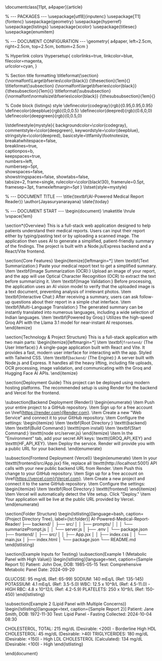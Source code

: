 \documentclass[11pt, a4paper]{article}

% --- PACKAGES ---
\usepackage[utf8]{inputenc}
\usepackage[T1]{fontenc}
\usepackage{geometry}
\usepackage{hyperref}
\usepackage{listings}
\usepackage{xcolor}
\usepackage{titlesec}
\usepackage{enumitem}

% --- DOCUMENT CONFIGURATION ---
\geometry{
    a4paper,
    left=2.5cm,
    right=2.5cm,
    top=2.5cm,
    bottom=2.5cm
}

% Hyperlink colors
\hypersetup{
    colorlinks=true,
    linkcolor=blue,
    filecolor=magenta,      
    urlcolor=cyan,
}

% Section title formatting
\titleformat{\section}
  {\normalfont\Large\bfseries\color{black}}
  {\thesection}{1em}{}
\titleformat{\subsection}
  {\normalfont\large\bfseries\color{black}}
  {\thesubsection}{1em}{}
\titleformat{\subsubsection}
  {\normalfont\normalsize\bfseries\color{black}}
  {\thesubsubsection}{1em}{}

% Code block (listings) style
\definecolor{codegray}{rgb}{0.95,0.95,0.95}
\definecolor{deepblue}{rgb}{0,0,0.5}
\definecolor{deepred}{rgb}{0.6,0,0}
\definecolor{deepgreen}{rgb}{0,0.5,0}

\lstdefinestyle{mystyle}{
    backgroundcolor=\color{codegray},
    commentstyle=\color{deepgreen},
    keywordstyle=\color{deepblue},
    stringstyle=\color{deepred},
    basicstyle=\ttfamily\footnotesize,
    breakatwhitespace=false,         
    breaklines=true,                 
    captionpos=b,                    
    keepspaces=true,                 
    numbers=left,                    
    numbersep=5pt,                  
    showspaces=false,                
    showstringspaces=false,
    showtabs=false,                  
    tabsize=2,
    frame=single,
    rulecolor=\color{black!30},
    framerule=0.5pt,
    framesep=3pt,
    framexleftmargin=5pt
}
\lstset{style=mystyle}

% --- DOCUMENT TITLE ---
\title{\textbf{AI-Powered Medical Report Reader}}
\author{Jayasuryanarayana}
\date{\today}

% --- DOCUMENT START ---
\begin{document}
\maketitle
\hrule
\vspace{1em}

\section*{Overview}
This is a full-stack web application designed to help patients understand their medical reports. Users can input their report either by typing/pasting text or by uploading a scanned image. The application then uses AI to generate a simplified, patient-friendly summary of the findings. The project is built with a Node.js/Express backend and a React/Vite frontend.

\section{Core Features}
\begin{itemize}[leftmargin=*]
    \item \textbf{Text Summarization:} Paste your medical report text to get a simplified summary.
    \item \textbf{Image Summarization (OCR):} Upload an image of your report, and the app will use Optical Character Recognition (OCR) to extract the text before summarizing it.
    \item \textbf{Image Validation:} Before processing, the application uses an AI vision model to verify that the uploaded image is a text document, preventing analysis of irrelevant photos.
    \item \textbf{Interactive Chat:} After receiving a summary, users can ask follow-up questions about their report in a simple chat interface.
    \item \textbf{Multi-Language Translation:} The generated summary can be instantly translated into numerous languages, including a wide selection of Indian languages.
    \item \textbf{Powered by Groq:} Utilizes the high-speed Groq API with the Llama 3.1 model for near-instant AI responses.
\end{itemize}

\section{Technology \& Project Structure}
This is a full-stack application with two main parts:
\begin{itemize}[leftmargin=*]
    \item \textbf{`frontend/` (The User Interface):} A single-page application built with React and Vite. It provides a fast, modern user interface for interacting with the app. Styled with Tailwind CSS.
    \item \textbf{`backend/` (The Engine):} A server built with Node.js and Express. It handles all the heavy lifting, including file uploads, OCR processing, image validation, and communicating with the Groq and Hugging Face AI APIs.
\end{itemize}

\section{Deployment Guide}
This project can be deployed using modern hosting platforms. The recommended setup is using Render for the backend and Vercel for the frontend.

\subsection{Backend Deployment (Render)}
\begin{enumerate}
    \item Push your entire project to a GitHub repository.
    \item Sign up for a free account on \href{https://render.com}{Render.com}.
    \item Create a new "Web Service" and connect it to your GitHub repository.
    \item Configure the settings:
    \begin{itemize}
        \item \textbf{Root Directory:} \texttt{backend}
        \item \textbf{Build Command:} \texttt{npm install}
        \item \textbf{Start Command:} \texttt{node src/server.js}
    \end{itemize}
    \item In the "Environment" tab, add your secret API keys: \texttt{GROQ\_API\_KEY} and \texttt{HF\_API\_KEY}.
    \item Deploy the service. Render will provide you with a public URL for your backend.
\end{enumerate}

\subsection{Frontend Deployment (Vercel)}
\begin{enumerate}
    \item In your \texttt{frontend/src/App.jsx} file, replace all \texttt{http://localhost:5001} API calls with your new public backend URL from Render.
    \item Push this change to your GitHub repository.
    \item Sign up for a free account on \href{https://vercel.com}{Vercel.com}.
    \item Create a new project and connect it to the same GitHub repository.
    \item Configure the settings:
    \begin{itemize}
        \item \textbf{Root Directory:} \texttt{frontend}
    \end{itemize}
    \item Vercel will automatically detect the Vite setup. Click "Deploy."
    \item Your application will be live at the public URL provided by Vercel.
\end{enumerate}

\section{Folder Structure}
\begin{lstlisting}[language=bash, caption={Project Directory Tree}, label={lst:folder}]
AI-Powered-Medical-Report-Reader/
├── backend/
│   ├── src/
│   │   ├── prompts/
│   │   │   └── summarizePrompt.js
│   │   └── server.js
│   ├── .env
│   └── package.json
├── frontend/
│   ├── src/
│   │   ├── App.jsx
│   │   ├── index.css
│   │   └── main.jsx
│   ├── index.html
│   └── package.json
└── README.md
\end{lstlisting}

\section{Example Inputs for Testing}
\subsection{Example 1 (Metabolic Panel with High Value)}
\begin{lstlisting}[language=text, caption={Sample Report 1}]
Patient: John Doe, DOB: 1985-05-15
Test: Comprehensive Metabolic Panel
Date: 2024-09-20

GLUCOSE: 95 mg/dL (Ref: 65-99)
SODIUM: 140 mEq/L (Ref: 135-145)
POTASSIUM: 4.1 mEq/L (Ref: 3.5-5.0)
WBC: 12.5 x 10^9/L (Ref: 4.5-11.0) - HIGH
RBC: 4.8 x 10^12/L (Ref: 4.2-5.9)
PLATELETS: 250 x 10^9/L (Ref: 150-450)
\end{lstlisting}

\subsection{Example 2 (Lipid Panel with Multiple Concerns)}
\begin{lstlisting}[language=text, caption={Sample Report 2}]
Patient: Jane Smith, DOB: 1972-11-30
Test: Lipid Panel - Fasting
Collected: 2024-10-04 08:30

CHOLESTEROL, TOTAL: 215 mg/dL (Desirable: <200) - Borderline High
HDL CHOLESTEROL: 45 mg/dL (Desirable: >40)
TRIGLYCERIDES: 180 mg/dL (Desirable: <150) - High
LDL CHOLESTEROL (Calculated): 134 mg/dL (Desirable: <100) - High
\end{lstlisting}

\end{document}
